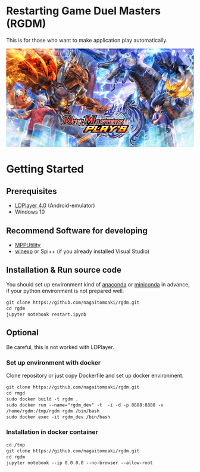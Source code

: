 # Restarting Game Duel Masters (RGDM)
This is for those who want to
make application play automatically.

<img src="img/etc/title.png" alt="デュエルマスターズプレイス" title="デュエル">

# Getting Started
## Prerequisites
* [LDPlayer 4.0](https://jp.ldplayer.net/) (Android-emulator)
* Windows 10

## Recommend Software for developing
* [MPPUtility](https://www.vector.co.jp/soft/winnt/util/se487144.html)
* [winexp](https://forest.watch.impress.co.jp/docs/review/732245.html) or Spi++ (if you already installed Visual Studio)

## Installation & Run source code
You should set up environment kind of [anaconda](https://docs.anaconda.com/anaconda/install/linux/) or [miniconda](https://docs.conda.io/en/latest/miniconda.html) in advance, if your python environment is not prepared well.

    git clone https://github.com/nagaitomoaki/rgdm.git
    cd rgdm
    jupyter notebook restart.ipynb


## Optional
Be careful, this is not worked with LDPlayer.
### Set up environment with docker

Clone repository or just copy Dockerfile and set up docker environment.

    git clone https://github.com/nagaitomoaki/rgdm.git
    cd rmgd
    sudo docker build -t rgdm .
    sudo docker run --name="rgdm_dev" -t  -i -d -p 8888:8888 -v /home/rgdm:/tmp/rgdm rgdm /bin/bash
    sudo docker exec -it rgdm_dev /bin/bash

### Installation in docker container
    cd /tmp
    git clone https://github.com/nagaitomoaki/rgdm.git
    cd rgdm
    jupyter notebook --ip 0.0.0.0 --no-browser --allow-root
